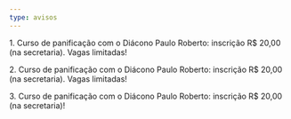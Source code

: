```yaml
---
type: avisos
---
```


1\. Curso de panificação com o Diácono Paulo Roberto: inscrição R$ 20,00 (na secretaria). Vagas limitadas!

2\. Curso de panificação com o Diácono Paulo Roberto: inscrição R$ 20,00 (na secretaria). Vagas limitadas!

3\. Curso de panificação com o Diácono Paulo Roberto: inscrição R$ 20,00 (na secretaria)!